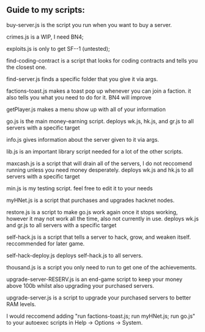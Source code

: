 ## Guide to my scripts:

  buy-server.js is the script you run when you want to buy a server.

  crimes.js is a WIP, I need BN4;

  exploits.js is only to get SF--1 (untested);

  find-coding-contract is a script that looks for coding contracts and tells you the closest one.

  find-server.js finds a specific folder that you give it via args.

  factions-toast.js makes a toast pop up whenever you can join a faction. it also tells you what you need to do for it. BN4 will improve

  getPlayer.js makes a menu show up with all of your information

  go.js is the main money-earning script.
    deploys wk.js, hk.js, and gr.js to all servers with a specific target

  info.js gives information about the server given to it via args.

  lib.js is an important library script needed for a lot of the other scripts.

  maxcash.js is a script that will drain all of the servers, I do not reccomend running unless you need money desperately.
    deploys wk.js and hk.js to all servers with a specific target

  min.js is my testing script. feel free to edit it to your needs

  myHNet.js is a script that purchases and upgrades hacknet nodes.

  restore.js is a script to make go.js work again once it stops working, however it may not work all the time, also not currently in use.
    deploys wk.js and gr.js to all servers with a specific target

  self-hack.js is a script that tells a server to hack, grow, and weaken itself. reccommended for later game.

  self-hack-deploy.js deploys self-hack.js to all servers.

  thousand.js is a script you only need to run to get one of the achievements.

  upgrade-server-RESERV.js is an end-game script to keep your money above 100b whilst also upgrading your purchased servers.

  upgrade-server.js is a script to upgrade your purchased servers to better RAM levels.

  




  I would reccomend adding "run factions-toast.js; run myHNet.js; run go.js" to your autoexec scripts in Help -> Options -> System.
